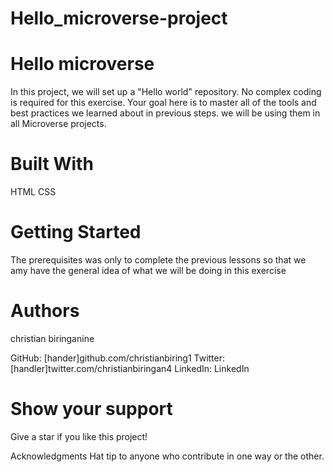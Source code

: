 # Hello_microverse-project

# Hello microverse
In this project, we will set up a "Hello world" repository. No complex coding is required for this exercise. Your goal here is to master all of the tools and best practices we learned about in previous steps. we will be using them in all Microverse projects.

# Built With
HTML 
CSS

# Getting Started
The prerequisites was only to complete the previous lessons so that we amy have the general idea of what we will be doing in this exercise

# Authors
christian biringanine

GitHub: [hander]github.com/christianbiring1
Twitter: [handler]twitter.com/christianbiringan4
LinkedIn: LinkedIn

# Show your support
Give a star if you like this project!

Acknowledgments
Hat tip to anyone who contribute in one way or the other.
